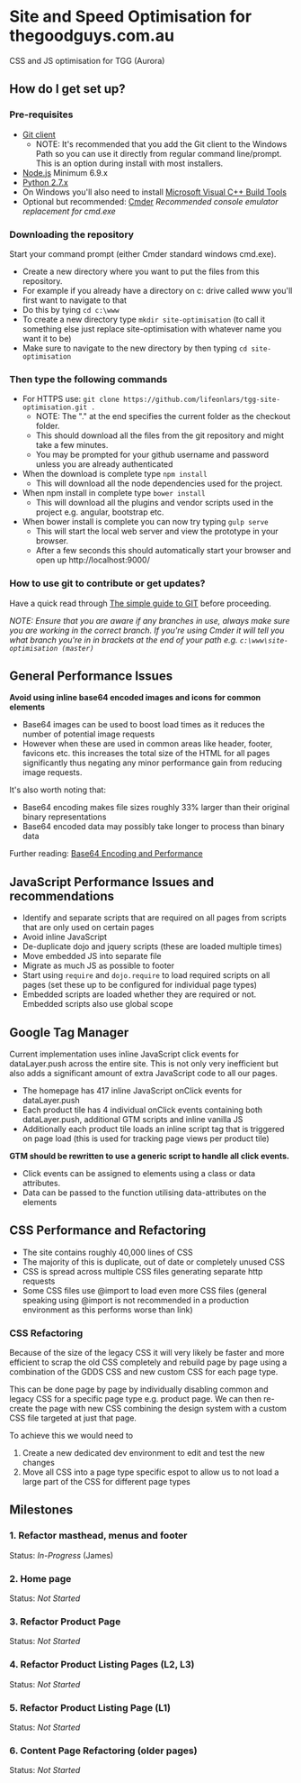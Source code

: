 # Site and Speed Optimisation for thegoodguys.com.au
CSS and JS optimisation for TGG (Aurora)

## How do I get set up? ##

### Pre-requisites

* [Git client](https://msysgit.github.io/) 
    * NOTE: It's recommended that you add the Git client to the Windows Path so you can use it directly from regular command line/prompt. This is an option during install with most installers. 
* [Node.js](https://nodejs.org/download/) Minimum 6.9.x 
* [Python 2.7.x](https://www.python.org/downloads/)
* On Windows you'll also need to install [Microsoft Visual C++ Build Tools](http://landinghub.visualstudio.com/visual-cpp-build-tools)
* Optional but recommended: [Cmder](http://gooseberrycreative.com/cmder/) *Recommended console emulator replacement for cmd.exe*

### Downloading the repository

Start your command prompt (either Cmder standard windows cmd.exe). 

* Create a new directory where you want to put the files from this repository. 
* For example if you already have a directory on c: drive called www you'll first want to navigate to that 
* Do this by tying `cd c:\www` 
* To create a new directory type `mkdir site-optimisation` (to call it something else just replace site-optimisation with whatever name you want it to be)
* Make sure to navigate to the new directory by then typing `cd site-optimisation`

### Then type the following commands 

* For HTTPS use: `git clone https://github.com/lifeonlars/tgg-site-optimisation.git .` 
    * NOTE: The "." at the end specifies the current folder as the checkout folder. 
    * This should download all the files from the git repository and might take a few minutes.
    * You may be prompted for your github username and password unless you are already authenticated
* When the download is complete type `npm install` 
    * This will download all the node dependencies used for the project. 
* When npm install in complete type `bower install` 
    * This will download all the plugins and vendor scripts used in the project e.g. angular, bootstrap etc.
* When bower install is complete you can now try typing `gulp serve` 
    * This will start the local web server and view the prototype in your browser. 
    * After a few seconds this should automatically start your browser and open up http://localhost:9000/

### How to use git to contribute or get updates?

Have a quick read through [The simple guide to GIT](http://rogerdudler.github.io/git-guide/) before proceeding.

*NOTE: Ensure that you are aware if any branches in use, always make sure you are working in the correct branch. If you're using Cmder it will tell you what branch you're in in brackets at the end of your path e.g. `c:\www\site-optimisation (master)`*


## General Performance Issues

**Avoid using inline base64 encoded images and icons for common elements**
  * Base64 images can be used to boost load times as it reduces the number of potential image requests
  * However when these are used in common areas like header, footer, favicons etc. this increases the total size of the HTML for all pages significantly thus negating any minor performance gain from reducing image requests.

It's also worth noting that: 

  * Base64 encoding makes file sizes roughly 33% larger than their original binary representations
  * Base64 encoded data may possibly take longer to process than binary data

Further reading: [Base64 Encoding and Performance](https://csswizardry.com/2017/02/base64-encoding-and-performance/)

## JavaScript Performance Issues and recommendations  

* Identify and separate scripts that are required on all pages from scripts that are only used on certain pages
* Avoid inline JavaScript
* De-duplicate dojo and jquery scripts (these are loaded multiple times)
* Move embedded JS into separate file
* Migrate as much JS as possible to footer
* Start using `require` and `dojo.require` to load required scripts on all pages (set these up to be configured for individual page types)
* Embedded scripts are loaded whether they are required or not. Embedded scripts also use global scope 

## Google Tag Manager

Current implementation uses inline JavaScript click events for dataLayer.push across the entire site. This is not only very inefficient but also adds a significant amount of extra JavaScript code to all our pages.

* The homepage has 417 inline JavaScript onClick events for dataLayer.push
* Each product tile has 4 individual onClick events containing both dataLayer.push, additional GTM scripts and inline vanilla JS
* Additionally each product tile loads an inline script tag that is triggered on page load (this is used for tracking page views per product tile)

**GTM should be rewritten to use a generic script to handle all click events.**

* Click events can be assigned to elements using a class or data attributes. 
* Data can be passed to the function utilising data-attributes on the elements 

## CSS Performance and Refactoring

* The site contains roughly 40,000 lines of CSS
* The majority of this is duplicate, out of date or completely unused CSS
* CSS is spread across multiple CSS files generating separate http requests
* Some CSS files use @import to load even more CSS files (general speaking using @import is not recommended in a production environment as this performs worse than link)

### CSS Refactoring
 
Because of the size of the legacy CSS it will very likely be faster and more efficient to scrap the old CSS completely and rebuild page by page using a combination of the GDDS CSS and new custom CSS for each page type. 

This can be done page by page by individually disabling common and legacy CSS for a specific page type e.g. product page. We can then re-create the page with new CSS combining the design system with a custom CSS file targeted at just that page. 

To achieve this we would need to

1. Create a new dedicated dev environment to edit and test the new changes
2. Move all CSS into a page type specific espot to allow us to not load a large part of the CSS for different page types

## Milestones

### 1. Refactor masthead, menus and footer

Status: *In-Progress* (James)

### 2. Home page

Status: *Not Started*

### 3. Refactor Product Page

Status: *Not Started*

### 4. Refactor Product Listing Pages (L2, L3)

Status: *Not Started*

### 5. Refactor Product Listing Page (L1)

Status: *Not Started*

### 6. Content Page Refactoring (older pages)

Status: *Not Started*
